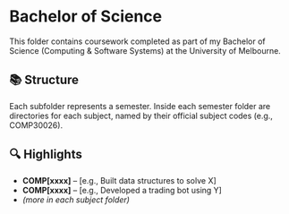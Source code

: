# Bachelor of Science

This folder contains coursework completed as part of my Bachelor of Science (Computing & Software Systems) at the University of Melbourne.

## 📚 Structure

Each subfolder represents a semester. Inside each semester folder are directories for each subject, named by their official subject codes (e.g., COMP30026).

## 🔍 Highlights

- **COMP[xxxx]** – [e.g., Built data structures to solve X]
- **COMP[xxxx]** – [e.g., Developed a trading bot using Y]
- *(more in each subject folder)*